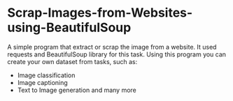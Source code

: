 # Scrap-Images-from-Websites-using-BeautifulSoup

A simple program that extract or scrap the image from a website. It used requests and BeautifulSoup library for this task. Using this program you can create your own dataset from tasks, such as:
 - Image classification
 - Image captioning
 - Text to Image generation
 and many more
